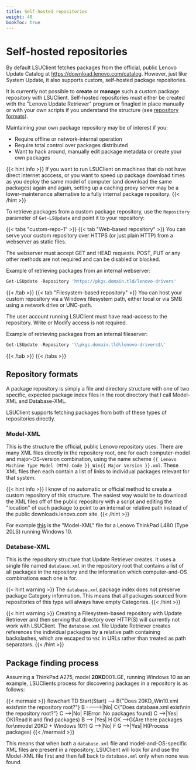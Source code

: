 ```yaml
---
title: Self-hosted repositories
weight: 40
bookToc: true
---
```


# Self-hosted repositories

By default LSUClient fetches packages from the official, public Lenovo Update Catalog at https://download.lenovo.com/catalog.
However, just like System Update, it also supports custom, self-hosted package repositories.

It is currently not possible to **create** or **manage** such a custom package repository with LSUClient.
Self-hosted repositories must either be created with the "Lenovo Update Retriever" program or finagled in
place manually or with your own scripts if you understand the structure (see [repository formats](#repository-formats)).

Maintaining your own package repository may be of interest if you:

- Require offline or network-internal operation
- Require total control over packages distributed
- Want to hack around, manually edit package metadata or create your own packages

{{< hint info >}}
If you want to run LSUClient on machines that do not have direct internet acccess, or you want to speed up package
download times as you deploy the same model of computer (and download the same packages) again and again, setting up
a caching proxy server may be a lower-maintenance alternative to a fully internal package repository.
{{< /hint >}}

To retrieve packages from a custom package repository, use the `Repository` parameter of `Get-LSUpdate` and point it to your repository:

{{< tabs "custom-repo-1" >}}
{{< tab "Web-based repository" >}}
You can serve your custom repository over HTTPS (or just plain HTTP) from a webserver as static files.

The webserver must accept GET and HEAD requests.
POST, PUT or any other methods are not required and can be disabled or blocked.

Example of retrieving packages from an internal webserver:
```powershell
Get-LSUpdate -Repository 'https://pkgs.domain.tld/lenovo-drivers'
```
{{< /tab >}}
{{< tab "Filesystem-based repository" >}}
You can host your custom repository via a Windows filesystem path, either local or via SMB using a network drive or UNC-path.

The user account running LSUClient must have read-access to the repository. Write or Modify access is not required.

Example of retrieving packages from an internal fileserver:
```powershell
Get-LSUpdate -Repository '\\pkgs.domain.tld\lenovo-drivers$\'
```
{{< /tab >}}
{{< /tabs >}}

## Repository formats

A package repository is simply a file and directory structure with one of two specific, expected package index
files in the root directory that I call Model-XML and Database-XML.

LSUClient supports fetching packages from both of these types of repositories directly.

### Model-XML 

This is the structure the official, public Lenovo repository uses. There are many XML files directly in the
repository root, one for each computer-model and major-OS-version combination, using the name scheme
`{{ Lenovo Machine Type Model (MTM) Code }}_Win{{ Major Version }}.xml`. These XML files then each contain
a list of links to individual packages relevant for that system.

{{< hint info >}}
I know of no automatic or official method to create a custom repository of this structure. The easiest way would be to download the XML files off of the public repository with a script and editing the "location" of each package to point to an internal or relative path instead of the public downloads.lenovo.com site.
{{< /hint >}}

For example [this](https://download.lenovo.com/catalog/20ls_win10.xml) is the "Model-XML" file
for a Lenovo ThinkPad L480 (Type 20LS) running Windows 10.

### Database-XML

This is the repository structure that Update Retriever creates. It uses a single file named `database.xml` in the repository root that contains a list of all packages in the repository and the information which computer-and-OS combinations each one is for.

{{< hint warning >}}
The `database.xml` package index does not preserve package Category information. This means that all packages sourced from repositories of this type will always have empty Categories.
{{< /hint >}}

{{< hint warning >}}
Creating a Filesystem-based repository with Update Retriever and then serving that directory over HTTP(S) will currently not work with LSUClient.
The `database.xml` file Update Retriever creates references the individual packages by a relative path containing backslashes, which are escaped
to `%5C` in URLs rather than treated as path separators.
{{< /hint >}}

## Package finding process

Assuming a ThinkPad A275, model **20KD**001LGE, running Windows 10 as an example,
LSUClients process for discovering packages in a repository is as follows:

{{< mermaid >}}
flowchart TD
    Start(Start) --> B{"Does 20KD_Win10.xml exist\nin the repository root?"}
    B ---->|No| C{"Does database.xml exist\nin the repository root?"}
    C -->|No| F(Error: No packages found)
    C -->|Yes| OK(Read it and find packages)
    B --> |Yes| H
    OK -->G{Are there packages for\nmodel 20KD + Windows 10?}
    G -->|No| F
    G -->|Yes| H(Process packages)
{{< /mermaid >}}

This means that when both a `database.xml` file and model-and-OS-specific XML files are present in a repository,
LSUClient will look for and use the Model-XML file first and then fall back to `database.xml` only when none was found.

